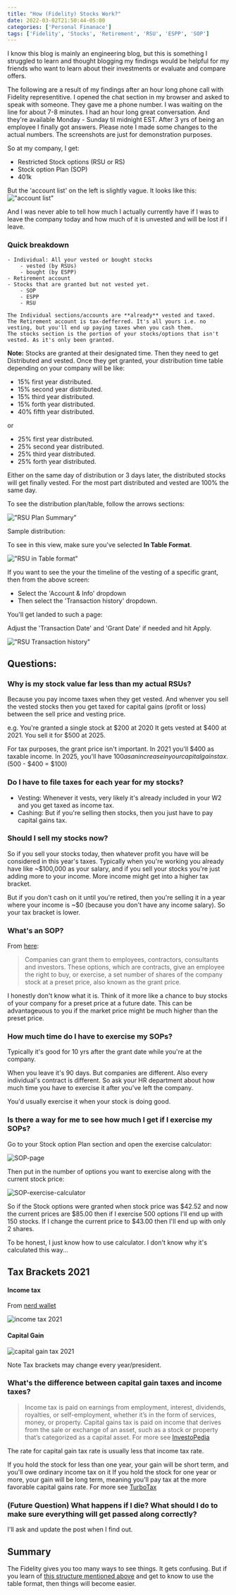 ```yaml
---
title: "How (Fidelity) Stocks Work?"
date: 2022-03-02T21:50:44-05:00
categories: ['Personal Finanace']
tags: ['Fidelity', 'Stocks', 'Retirement', 'RSU', 'ESPP', 'SOP']
---
```

I know this blog is mainly an engineering blog, but this is something I struggled to learn and thought blogging my findings would be helpful for my friends who want to learn about their investments or evaluate and compare offers. 

The following are a result of my findings after an hour long phone call with Fidelity representitive. I opened the chat section in my browser and asked to speak with someone. They gave me a phone number. I was waiting on the line for about 7-8 minutes. I had an hour long great conversation. And they're available Monday - Sunday til midnight EST. After 3 yrs of being an employee I finally got answers. Please note I made some changes to the actual numbers. The screenshots are just for demonstration purposes. 

So at my company, I get:
- Restricted Stock options (RSU or RS)
- Stock option Plan (SOP)
- 401k

But the 'account list' on the left is slightly vague. It looks like this: 
!["account list"](/account-list.png "Fidelity Account List. The list remains there for some screens.")

And I was never able to tell how much I actually currently have if I was to leave the company today and how much of it is unvested and will be lost if I leave. 

### Quick breakdown

```
- Individual: All your vested or bought stocks
    - vested (by RSUs)
    - bought (by ESPP)
- Retirement account
- Stocks that are granted but not vested yet. 
    - SOP 
    - ESPP
    - RSU

The Individual sections/accounts are **already** vested and taxed. 
The Retirement account is tax-defferred. It's all yours i.e. no vesting, but you'll end up paying taxes when you cash them. 
The stocks section is the portion of your stocks/options that isn't vested. As it's only been granted. 
```

**Note:** Stocks are granted at their designated time. Then they need to get Distributed and vested. 
Once they get granted, your distribution time table depending on your company will be like:
- 15% first year distributed.
- 15% second year distributed.
- 15% third year distributed.
- 15% forth year distributed.
- 40% fifth year distributed.

or 

- 25% first year distributed.
- 25% second year distributed.
- 25% third year distributed.
- 25% forth year distributed.

Either on the same day of distribution or 3 days later, the distributed stocks will get finally vested. For the most part distributed and vested are 100% the same day. 

To see the distribution plan/table, follow the arrows sections: 

!["RSU Plan Summary"](/RSU-plan-summary.png "Go to this section to see what your distribution table")

Sample distribution:

To see in this view, make sure you've selected **In Table Format**.

!["RSU in Table format"](/RSU-in-table-format.png "RSU in table format - Helps you see how far are you in the vesting of each year's stock that was granted to you before. Anything Distributed is vested.")

If you want to see the your the timeline of the vesting of a specific grant, then from the above screen: 
- Select the 'Account & Info' dropdown
- Then select the 'Transaction history' dropdown. 

You'll get landed to such a page: 

Adjust the 'Transaction Date' and 'Grant Date' if needed and hit Apply. 

!["RSU Transaction history"](/RSU-transaction-history.png "With regards to a specific grant, lists all the vestings that has happened so far.")

## Questions: 

### Why is my stock value far less than my actual RSUs? 

Because you pay income taxes when they get vested.
And whenver you sell the vested stocks then you get taxed for capital gains (profit or loss) between the sell price and vesting price.

e.g.
You're granted a single stock at $200 at 2020
It gets vested at $400 at 2021. 
You sell it for $500 at 2025. 

For tax purposes, the grant price isn't important.
In 2021 you'll $400 as taxable income.
In 2025, you'll have $100 as an increase in your capital gains tax. ($500 - $400 = $100)

### Do I have to file taxes for each year for my stocks?

- Vesting: Whenever it vests, very likely it's already included in your W2 and you get taxed as income tax. 
- Cashing: But if you're selling then stocks, then you just have to pay capital gains tax.

### Should I sell my stocks now? 

So if you sell your stocks today, then whatever profit you have will be considered in this year's taxes. Typically when you're working you already have like ~$100,000 as your salary, and if you sell your stocks you're just adding more to your income. More income might get into a higher tax bracket.

But if you don't cash on it until you're retired, then you're selling it in a year where your income is ~$0 (because you don't have any income salary). So your tax bracket is lower. 

### What's an SOP? 

From [here](https://smartasset.com/investing/how-do-stock-options-work):
> Companies can grant them to employees, contractors, consultants and investors. These options, which are contracts, give an employee the right to buy, or exercise, a set number of shares of the company stock at a preset price, also known as the grant price.

I honestly don't know what it is. Think of it more like a chance to buy stocks of your company for a preset price at a future date. This can be advantageuous to you if the market price might be much higher than the preset price.

### How much time do I have to exercise my SOPs?

Typically it's good for 10 yrs after the grant date while you're at the company.

When you leave it's 90 days. But companies are different. Also every individual's contract is different. So ask your HR department about how much time you have to exercise it after you've left the company.

You'd usually exercise it when your stock is doing good. 

### Is there a way for me to see how much I get if I exercise my SOPs? 

Go to your Stock option Plan section and open the exercise calculator:

![SOP-page](/SOP-exercise-calculator.png "From the drop down select exercise calculator")

Then put in the number of options you want to exercise along with the current stock price: 

![SOP-exercise-calculator](/SOP-exercise-calculator.png "Add the number of stocks and current stock price and hit Estimate (or update)")

So if the Stock options were granted when stock price was $42.52 and now the current prices are $85.00 then if I exercise 500 options I'll end up with 150 stocks. 
If I change the current price to $43.00 then I'll end up with only 2 shares.

To be honest, I just know how to use calculator. I don't know why it's calculated this way...

## Tax Brackets 2021
#### Income tax 

From [nerd wallet](https://www.nerdwallet.com/article/taxes/federal-income-tax-brackets)

![income tax 2021](/income-tax-brackets.png "This is for married filling jointly. For others see the link above")

#### Capital Gain

![capital gain tax 2021](/capital-gain-tax-brackets.png "")

Note Tax brackets may change every year/president.

### What's the difference between capital gain taxes and income taxes? 

> Income tax is paid on earnings from employment, interest, dividends, royalties, or self-employment, whether it’s in the form of services, money, or property. Capital gains tax is paid on income that derives from the sale or exchange of an asset, such as a stock or property that’s categorized as a capital asset. For more see [InvestoPedia](https://www.investopedia.com/ask/answers/052015/what-difference-between-income-tax-and-capital-gains-tax.asp)

The rate for capital gain tax rate is usually less that income tax rate. 

If you hold the stock for less than one year, your gain will be short term, and you'll owe ordinary income tax on it
If you hold the stock for one year or more, your gain will be long term, meaning you'll pay tax at the more favorable capital gains rate. For more see [TurboTax](https://turbotax.intuit.com/tax-tips/investments-and-taxes/how-to-report-rsus-or-stock-grants-on-your-tax-return/L55yZieu0)

### (Future Question) What happens if I die? What should I do to make sure everything will get passed along correctly? 

I'll ask and update the post when I find out. 

## Summary

The Fidelity gives you too many ways to see things. It gets confusing. But if you learn of [this structure mentioned above](https://mfaani.com/posts/how-fidelity-stocks-work/#quick-breakdown) and get to know to use the table format, then things will become easier.